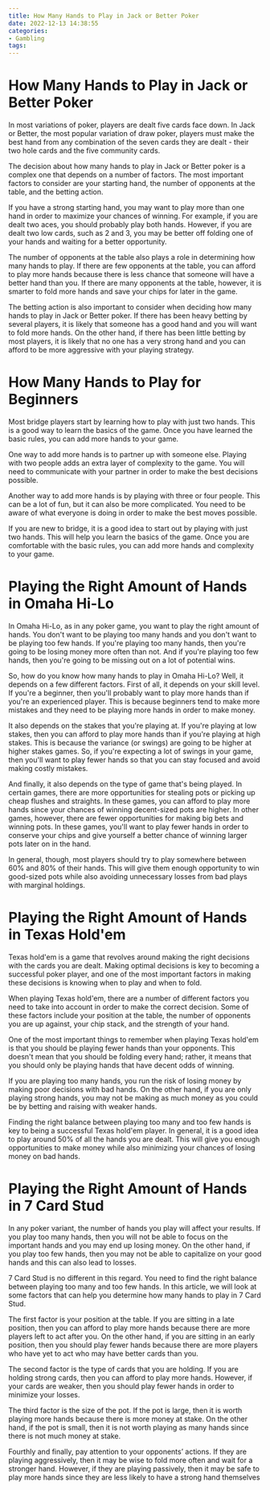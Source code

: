 ```yaml
---
title: How Many Hands to Play in Jack or Better Poker
date: 2022-12-13 14:38:55
categories:
- Gambling
tags:
---
```



#  How Many Hands to Play in Jack or Better Poker

In most variations of poker, players are dealt five cards face down.  In Jack or Better, the most popular variation of draw poker, players must make the best hand from any combination of the seven cards they are dealt - their two hole cards and the five community cards.

The decision about how many hands to play in Jack or Better poker is a complex one that depends on a number of factors. The most important factors to consider are your starting hand, the number of opponents at the table, and the betting action.

If you have a strong starting hand, you may want to play more than one hand in order to maximize your chances of winning. For example, if you are dealt two aces, you should probably play both hands. However, if you are dealt two low cards, such as 2 and 3, you may be better off folding one of your hands and waiting for a better opportunity.

The number of opponents at the table also plays a role in determining how many hands to play. If there are few opponents at the table, you can afford to play more hands because there is less chance that someone will have a better hand than you. If there are many opponents at the table, however, it is smarter to fold more hands and save your chips for later in the game.

The betting action is also important to consider when deciding how many hands to play in Jack or Better poker. If there has been heavy betting by several players, it is likely that someone has a good hand and you will want to fold more hands. On the other hand, if there has been little betting by most players, it is likely that no one has a very strong hand and you can afford to be more aggressive with your playing strategy.

#  How Many Hands to Play for Beginners

Most bridge players start by learning how to play with just two hands. This is a good way to learn the basics of the game. Once you have learned the basic rules, you can add more hands to your game.

One way to add more hands is to partner up with someone else. Playing with two people adds an extra layer of complexity to the game. You will need to communicate with your partner in order to make the best decisions possible.

Another way to add more hands is by playing with three or four people. This can be a lot of fun, but it can also be more complicated. You need to be aware of what everyone is doing in order to make the best moves possible.

If you are new to bridge, it is a good idea to start out by playing with just two hands. This will help you learn the basics of the game. Once you are comfortable with the basic rules, you can add more hands and complexity to your game.

#  Playing the Right Amount of Hands in Omaha Hi-Lo
In Omaha Hi-Lo, as in any poker game, you want to play the right amount of hands. You don't want to be playing too many hands and you don't want to be playing too few hands. If you're playing too many hands, then you're going to be losing money more often than not. And if you're playing too few hands, then you're going to be missing out on a lot of potential wins.

So, how do you know how many hands to play in Omaha Hi-Lo? Well, it depends on a few different factors. First of all, it depends on your skill level. If you're a beginner, then you'll probably want to play more hands than if you're an experienced player. This is because beginners tend to make more mistakes and they need to be playing more hands in order to make money.

It also depends on the stakes that you're playing at. If you're playing at low stakes, then you can afford to play more hands than if you're playing at high stakes. This is because the variance (or swings) are going to be higher at higher stakes games. So, if you're expecting a lot of swings in your game, then you'll want to play fewer hands so that you can stay focused and avoid making costly mistakes.

And finally, it also depends on the type of game that's being played. In certain games, there are more opportunities for stealing pots or picking up cheap flushes and straights. In these games, you can afford to play more hands since your chances of winning decent-sized pots are higher. In other games, however, there are fewer opportunities for making big bets and winning pots. In these games, you'll want to play fewer hands in order to conserve your chips and give yourself a better chance of winning larger pots later on in the hand.

In general, though, most players should try to play somewhere between 60% and 80% of their hands. This will give them enough opportunity to win good-sized pots while also avoiding unnecessary losses from bad plays with marginal holdings.

#  Playing the Right Amount of Hands in Texas Hold'em

Texas hold'em is a game that revolves around making the right decisions with the cards you are dealt. Making optimal decisions is key to becoming a successful poker player, and one of the most important factors in making these decisions is knowing when to play and when to fold.

When playing Texas hold'em, there are a number of different factors you need to take into account in order to make the correct decision. Some of these factors include your position at the table, the number of opponents you are up against, your chip stack, and the strength of your hand.

One of the most important things to remember when playing Texas hold'em is that you should be playing fewer hands than your opponents. This doesn't mean that you should be folding every hand; rather, it means that you should only be playing hands that have decent odds of winning.

If you are playing too many hands, you run the risk of losing money by making poor decisions with bad hands. On the other hand, if you are only playing strong hands, you may not be making as much money as you could be by betting and raising with weaker hands.

Finding the right balance between playing too many and too few hands is key to being a successful Texas hold'em player. In general, it is a good idea to play around 50% of all the hands you are dealt. This will give you enough opportunities to make money while also minimizing your chances of losing money on bad hands.

#  Playing the Right Amount of Hands in 7 Card Stud

In any poker variant, the number of hands you play will affect your results. If you play too many hands, then you will not be able to focus on the important hands and you may end up losing money. On the other hand, if you play too few hands, then you may not be able to capitalize on your good hands and this can also lead to losses.

7 Card Stud is no different in this regard. You need to find the right balance between playing too many and too few hands. In this article, we will look at some factors that can help you determine how many hands to play in 7 Card Stud.

The first factor is your position at the table. If you are sitting in a late position, then you can afford to play more hands because there are more players left to act after you. On the other hand, if you are sitting in an early position, then you should play fewer hands because there are more players who have yet to act who may have better cards than you.

The second factor is the type of cards that you are holding. If you are holding strong cards, then you can afford to play more hands. However, if your cards are weaker, then you should play fewer hands in order to minimize your losses.

The third factor is the size of the pot. If the pot is large, then it is worth playing more hands because there is more money at stake. On the other hand, if the pot is small, then it is not worth playing as many hands since there is not much money at stake.

Fourthly and finally, pay attention to your opponents’ actions. If they are playing aggressively, then it may be wise to fold more often and wait for a stronger hand. However, if they are playing passively, then it may be safe to play more hands since they are less likely to have a strong hand themselves